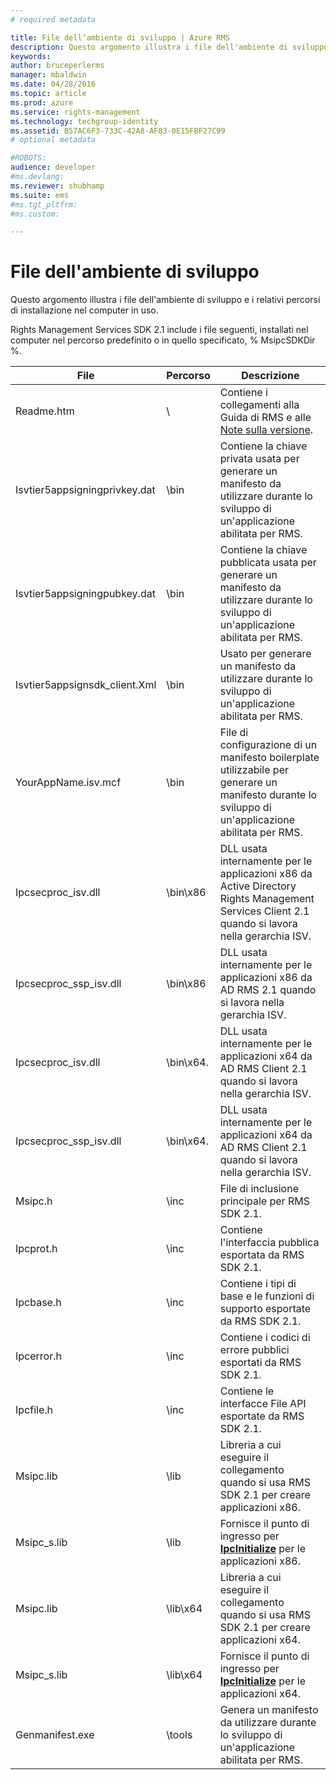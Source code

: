 ```yaml
---
# required metadata

title: File dell’ambiente di sviluppo | Azure RMS
description: Questo argomento illustra i file dell'ambiente di sviluppo e i relativi percorsi di installazione nel computer in uso.
keywords:
author: bruceperlerms
manager: mbaldwin
ms.date: 04/28/2016
ms.topic: article
ms.prod: azure
ms.service: rights-management
ms.technology: techgroup-identity
ms.assetid: B57AC6F3-733C-42A8-AF83-0E15FBF27C99
# optional metadata

#ROBOTS:
audience: developer
#ms.devlang:
ms.reviewer: shubhamp
ms.suite: ems
#ms.tgt_pltfrm:
#ms.custom:

---
```


# File dell'ambiente di sviluppo

Questo argomento illustra i file dell'ambiente di sviluppo e i relativi percorsi di installazione nel computer in uso.

Rights Management Services SDK 2.1 include i file seguenti, installati nel computer nel percorso predefinito o in quello specificato, % MsipcSDKDir %.

|File|Percorso|Descrizione|
|----|----|-----------|
|Readme.htm| \ | Contiene i collegamenti alla Guida di RMS e alle [Note sulla versione](release-notes-rtm.md).|
|Isvtier5appsigningprivkey.dat|\bin|Contiene la chiave privata usata per generare un manifesto da utilizzare durante lo sviluppo di un'applicazione abilitata per RMS.|
|Isvtier5appsigningpubkey.dat|\bin|Contiene la chiave pubblicata usata per generare un manifesto da utilizzare durante lo sviluppo di un'applicazione abilitata per RMS.|
|Isvtier5appsignsdk_client.Xml|\bin|Usato per generare un manifesto da utilizzare durante lo sviluppo di un'applicazione abilitata per RMS.|
|YourAppName.isv.mcf|\bin|File di configurazione di un manifesto boilerplate utilizzabile per generare un manifesto durante lo sviluppo di un'applicazione abilitata per RMS.|
|Ipcsecproc_isv.dll|\bin\x86|DLL usata internamente per le applicazioni x86 da Active Directory Rights Management Services Client 2.1 quando si lavora nella gerarchia ISV.|
|Ipcsecproc_ssp_isv.dll|\bin\x86|DLL usata internamente per le applicazioni x86 da AD RMS 2.1 quando si lavora nella gerarchia ISV.|
|Ipcsecproc_isv.dll|\bin\x64.|DLL usata internamente per le applicazioni x64 da AD RMS Client 2.1 quando si lavora nella gerarchia ISV.|
|Ipcsecproc_ssp_isv.dll|\bin\x64.|DLL usata internamente per le applicazioni x64 da AD RMS Client 2.1 quando si lavora nella gerarchia ISV.|
|Msipc.h|\inc|File di inclusione principale per RMS SDK 2.1.|
|Ipcprot.h|\inc|Contiene l'interfaccia pubblica esportata da RMS SDK 2.1.|
|Ipcbase.h|\inc|Contiene i tipi di base e le funzioni di supporto esportate da RMS SDK 2.1.|
|Ipcerror.h|\inc|Contiene i codici di errore pubblici esportati da RMS SDK 2.1.|
|Ipcfile.h|\inc|Contiene le interfacce File API esportate da RMS SDK 2.1.|
|Msipc.lib|\lib|Libreria a cui eseguire il collegamento quando si usa RMS SDK 2.1 per creare applicazioni x86.|
|Msipc_s.lib|\lib|Fornisce il punto di ingresso per [<strong>IpcInitialize</strong>](/rights-management/sdk/2.1/api/win/functions#msipc_ipcinitialize) per le applicazioni x86.|
|Msipc.lib|\lib\x64|Libreria a cui eseguire il collegamento quando si usa RMS SDK 2.1 per creare applicazioni x64.|
|Msipc_s.lib|\lib\x64|Fornisce il punto di ingresso per [<strong>IpcInitialize</strong>](/rights-management/sdk/2.1/api/win/functions#msipc_ipcinitialize) per le applicazioni x64.|
|Genmanifest.exe|\tools|Genera un manifesto da utilizzare durante lo sviluppo di un'applicazione abilitata per RMS.|
 

 

 


<!--HONumber=Apr16_HO4-->


